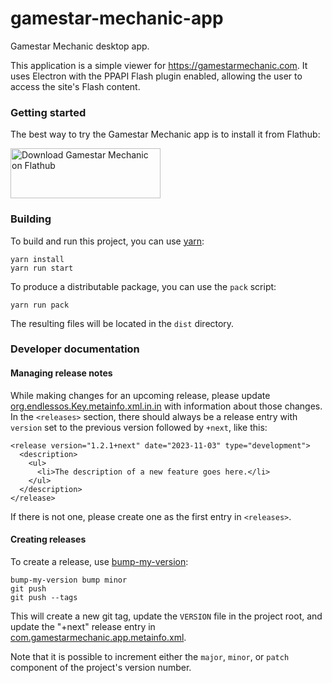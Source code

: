 # gamestar-mechanic-app

Gamestar Mechanic desktop app.

This application is a simple viewer for https://gamestarmechanic.com. It uses
Electron with the PPAPI Flash plugin enabled, allowing the user to access the
site's Flash content.

### Getting started

The best way to try the Gamestar Mechanic app is to install it from Flathub:

<a href="https://flathub.org/apps/details/com.gamestarmechanic.app">
<img
    src="https://flathub.org/assets/badges/flathub-badge-i-en.png"
    alt="Download Gamestar Mechanic on Flathub"
    width="240px"
    height="80px"
/>
</a>

### Building

To build and run this project, you can use [yarn](https://yarnpkg.com):

    yarn install
    yarn run start

To produce a distributable package, you can use the `pack` script:

    yarn run pack

The resulting files will be located in the `dist` directory.

### Developer documentation

#### Managing release notes

While making changes for an upcoming release, please update [org.endlessos.Key.metainfo.xml.in.in](data/metainfo/org.endlessos.Key.metainfo.xml.in.in)
with information about those changes. In the `<releases>` section, there should
always be a release entry with `version` set to the previous version followed by
`+next`, like this:

```
<release version="1.2.1+next" date="2023-11-03" type="development">
  <description>
    <ul>
      <li>The description of a new feature goes here.</li>
    </ul>
  </description>
</release>
```

If there is not one, please create one as the first entry in `<releases>`.

#### Creating releases

To create a release, use [bump-my-version](<https://pypi.org/project/bump-my-version/>):

```
bump-my-version bump minor
git push
git push --tags
```

This will create a new git tag, update the `VERSION` file in the project root,
and update the "+next" release entry in [com.gamestarmechanic.app.metainfo.xml](res/com.gamestarmechanic.app.metainfo.xml).

Note that it is possible to increment either the `major`, `minor`, or `patch`
component of the project's version number.

